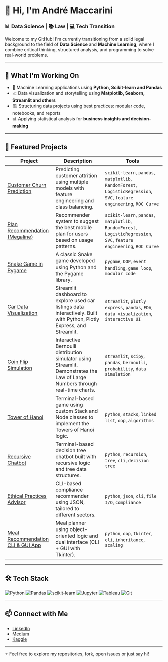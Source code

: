 # 👋 Hi, I'm André Maccarini

### 📊 Data Science | 📚 Law | 💻 Tech Transition

Welcome to my GitHub! I'm currently transitioning from a solid legal background to the field of **Data Science** and **Machine Learning**, where I combine critical thinking, structured analysis, and programming to solve real-world problems.

---

## 🚀 What I'm Working On

- 🧠 Machine Learning applications using **Python, Scikit-learn and Pandas**
- 📈 Data visualization and storytelling using **Matplotlib, Seaborn, Streamlit and others**
- 🏗️ Structuring data projects using best practices: modular code, notebooks, and reports
- 📊 Applying statistical analysis for **business insights and decision-making**

---

## 📂 Featured Projects

| Project | Description | Tools |
|--------|-------------|--------|
| [Customer Churn Prediction](https://github.com/andremaccarini/cs-churn-prediction-project) | Predicting customer attrition using multiple models with feature engineering and class balancing. | `scikit-learn`, `pandas`, `matplotlib`, `RandomForest`, `LogisticRegression`, `SVC`, `feature engineering`, `ROC Curve` |
| [Plan Recommendation (Megaline)](https://github.com/andremaccarini/cs-customer-plan-classification) | Recommender system to suggest the best mobile plan for users based on usage patterns. | `scikit-learn`, `pandas`, `matplotlib`, `RandomForest`, `LogisticRegression`, `SVC`, `feature engineering`, `ROC Curve` |
| [Snake Game in Pygame](https://github.com/andremaccarini/classic-snake-game-python) | A classic Snake game developed using Python and the Pygame library. | `pygame`, `OOP`, `event handling`, `game loop`, `modular code` |
| [Car Data Visualization](https://github.com/andremaccarini/car-data-visualization) | Streamlit dashboard to explore used car listings data interactively. Built with Python, Plotly Express, and Streamlit. | `streamlit`, `plotly express`, `pandas`, `EDA`, `data visualization`, `interactive UI` |
| [Coin Flip Simulation](https://github.com/andremaccarini/coin-flip-simulation-streamlit) | Interactive Bernoulli distribution simulator using Streamlit. Demonstrates the Law of Large Numbers through real-time charts. | `streamlit`, `scipy`, `pandas`, `bernoulli`, `probability`, `data simulation` |
| [Tower of Hanoi](https://github.com/andremaccarini/tower-of-hanoi-python-stacks) | Terminal-based game using custom Stack and Node classes to implement the Towers of Hanoi logic. | `python`, `stacks`, `linked list`, `oop`, `algorithms` |
| [Recursive Chatbot](https://github.com/andremaccarini/recursive-chatbot-terminal) | Terminal-based decision tree chatbot built with recursive logic and tree data structures. | `python`, `recursion`, `tree`, `cli`, `decision tree` |
| [Ethical Practices Advisor](https://github.com/andremaccarini/ethical-practices-advisor) | CLI-based compliance recommender using JSON, tailored to different sectors. | `python`, `json`, `cli`, `file I/O`, `compliance` |
| [Meal Recommendation CLI & GUI App](https://github.com/andremaccarini/meal-recommendation-cli-app) | Meal planner using object-oriented logic and dual interface (CLI + GUI with Tkinter). | `python`, `oop`, `tkinter`, `cli`, `inheritance`, `scaling` |


---

## 🛠️ Tech Stack

![Python](https://img.shields.io/badge/-Python-3776AB?style=flat-square&logo=python&logoColor=white)
![Pandas](https://img.shields.io/badge/-Pandas-150458?style=flat-square&logo=pandas)
![scikit-learn](https://img.shields.io/badge/-Scikit--Learn-F7931E?style=flat-square&logo=scikit-learn&logoColor=white)
![Jupyter](https://img.shields.io/badge/-Jupyter-F37626?style=flat-square&logo=jupyter)
![Tableau](https://img.shields.io/badge/-Tableau-E97627?style=flat-square&logo=tableau)
![Git](https://img.shields.io/badge/-Git-F05032?style=flat-square&logo=git&logoColor=white)

---

## 📫 Connect with Me

- [LinkedIn](https://www.linkedin.com/in/amaccarini/)
- [Medium](https://medium.com/@andremaccarini)
- [Kaggle](https://www.kaggle.com/andremaccarini)

---

⭐ Feel free to explore my repositories, fork, open issues or just say hi!
